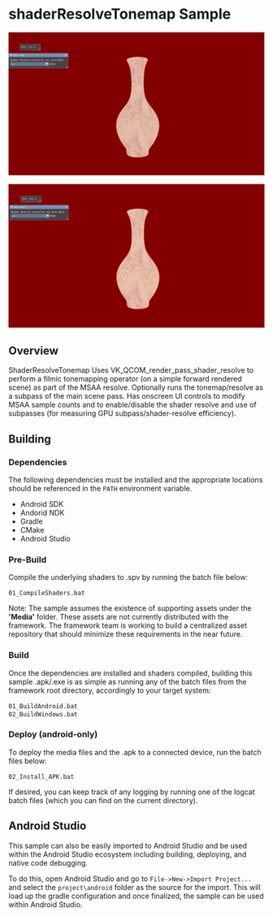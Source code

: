 # shaderResolveTonemap Sample

![Screenshot](img/screenshot_1.PNG)

![Screenshot](img/screenshot_2.PNG)

## Overview

ShaderResolveTonemap Uses VK_QCOM_render_pass_shader_resolve to perform a filmic tonemapping operator (on a simple forward rendered scene) as part of the MSAA resolve.
Optionally runs the tonemap/resolve as a subpass of the main scene pass.  Has onscreen UI controls to modify MSAA sample counts and to enable/disable the shader resolve and use of subpasses (for measuring GPU subpass/shader-resolve efficiency).

## Building

### Dependencies

The following dependencies must be installed and the appropriate locations should be referenced in the `PATH` environment variable.

* Android SDK
* Andorid NDK
* Gradle
* CMake
* Android Studio

### Pre-Build

Compile the underlying shaders to .spv by running the batch file below:

```
01_CompileShaders.bat
```

Note: The sample assumes the existence of supporting assets under the **'Media'** folder. These assets are not currently distributed with the framework.
The framework team is working to build a centralized asset repository that should minimize these requirements in the near future.

### Build

Once the dependencies are installed and shaders compiled, building this sample .apk/.exe is as simple as running any of the batch files from the framework root directory, accordingly to your target system:

```
01_BuildAndroid.bat
02_BuildWindows.bat
```

### Deploy (android-only)

To deploy the media files and the .apk to a connected device, run the batch files below:

```
02_Install_APK.bat
```

If desired, you can keep track of any logging by running one of the logcat batch files (which you can find on the current directory).

## Android Studio

This sample can also be easily imported to Android Studio and be used within the Android Studio ecosystem including building, deploying, and native code debugging.

To do this, open Android Studio and go to `File->New->Import Project...` and select the `project\android` folder as the source for the import. This will load up the gradle configuration and once finalized, the sample can be used within Android Studio.

